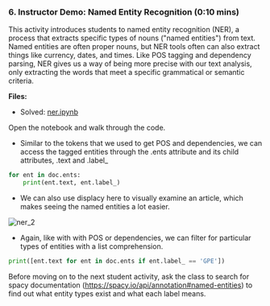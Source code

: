 ### 6. Instructor Demo: Named Entity Recognition (0:10 mins)

This activity introduces students to named entity recognition (NER), a process that extracts specific types of nouns ("named entities") from text. Named entities are often proper nouns, but NER tools often can also extract things like currency, dates, and times. Like POS tagging and dependency parsing, NER gives us a way of being more precise with our text analysis, only extracting the words that meet a specific grammatical or semantic criteria.

**Files:**

* Solved: [ner.ipynb](C:\Users\Mike\Documents\fintech\FinTech-Lesson-Plans\01-Lesson-Plans\13-NLP\1\Activities\03-Ins_NER\Solved\ner.ipynb)

Open the notebook and walk through the code.

* Similar to the tokens that we used to get POS and dependencies, we can access the tagged entities through the .ents attribute and its child attributes, .text and .label_

```python
for ent in doc.ents:
    print(ent.text, ent.label_)
```

* We can also use displacy here to visually examine an article, which makes seeing the named entities a lot easier.

![ner_2](Images/ner_2.PNG)

* Again, like with with POS or dependencies, we can filter for particular types of entities with a list comprehension.

```python
print([ent.text for ent in doc.ents if ent.label_ == 'GPE'])
```

Before moving on to the next student activity, ask the class to search for spacy documentation (https://spacy.io/api/annotation#named-entities) to find out what entity types exist and what each label means. 

